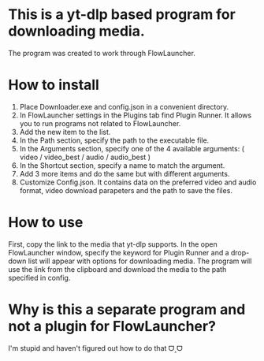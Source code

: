 # This is a yt-dlp based program for downloading media.
The program was created to work through FlowLauncher.

# How to install
1. Place Downloader.exe and config.json in a convenient directory.
2. In FlowLauncher settings in the Plugins tab find Plugin Runner. It allows you to run programs not related to FlowLauncher.
3. Add the new item to the list.
4. In the Path section, specify the path to the executable file.
5. In the Arguments section, specify one of the 4 available arguments: ( video / video_best / audio / audio_best )
6. In the Shortcut section, specify a name to match the argument.
7. Add 3 more items and do the same but with different arguments.
8. Customize Config.json. It contains data on the preferred video and audio format, video download parapeters and the path to save the files.

# How to use
First, copy the link to the media that yt-dlp supports. In the open FlowLauncher window, specify the keyword for Plugin Runner and a drop-down list will appear with options for downloading media. The program will use the link from the clipboard and download the media to the path specified in config.

# Why is this a separate program and not a plugin for FlowLauncher?
I'm stupid and haven't figured out how to do that ᗜ˰ᗜ
